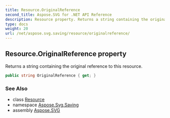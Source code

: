 ```yaml
---
title: Resource.OriginalReference
second_title: Aspose.SVG for .NET API Reference
description: Resource property. Returns a string containing the original reference to this resource
type: docs
weight: 20
url: /net/aspose.svg.saving/resource/originalreference/
---
```

## Resource.OriginalReference property

Returns a string containing the original reference to this resource.

```csharp
public string OriginalReference { get; }
```

### See Also

* class [Resource](../)
* namespace [Aspose.Svg.Saving](../../../aspose.svg.saving/)
* assembly [Aspose.SVG](../../../)
